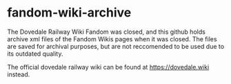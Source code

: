 # fandom-wiki-archive
The Dovedale Railway Wiki Fandom was closed, and this github holds archive xml files of the Fandom Wikis pages when it was closed. The files are saved for archival purposes, but are not reccomended to be used due to its outdated quality. 

The official dovedale railway wiki can be found at https://dovedale.wiki instead. 
